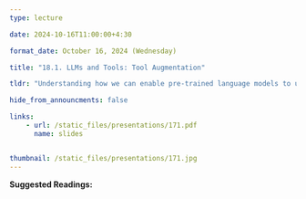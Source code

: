 ```yaml
---
type: lecture

date: 2024-10-16T11:00:00+4:30

format_date: October 16, 2024 (Wednesday)

title: "18.1. LLMs and Tools: Tool Augmentation"

tldr: "Understanding how we can enable pre-trained language models to use external tools and incorporate tool usage during fine-tuning."

hide_from_announcments: false

links: 
    - url: /static_files/presentations/171.pdf
      name: slides


thumbnail: /static_files/presentations/171.jpg
---
```

<!-- Other additional contents using markdown -->
**Suggested Readings:**
